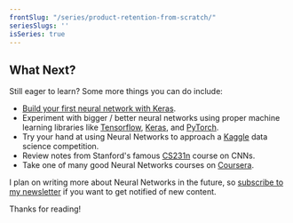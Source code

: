 ```yaml
---
frontSlug: "/series/product-retention-from-scratch/"
seriesSlugs: ''
isSeries: true
---
```


## What Next?

Still eager to learn? Some more things you can do include:

- [Build your first neural network with Keras](/blog/keras-neural-network-tutorial/).
- Experiment with bigger / better neural networks using proper machine learning libraries like [Tensorflow](https://www.tensorflow.org/), [Keras](https://keras.io/), and [PyTorch](https://pytorch.org/).
- Try your hand at using Neural Networks to approach a [Kaggle](https://www.kaggle.com/competitions) data science competition.
- Review notes from Stanford's famous [CS231n](http://cs231n.github.io/) course on CNNs.
- Take one of many good Neural Networks courses on [Coursera](https://www.coursera.org/courses?query=neural%20networks).

I plan on writing more about Neural Networks in the future, so [subscribe to my newsletter](/subscribe/?src=nn-series) if you want to get notified of new content.

Thanks for reading!
